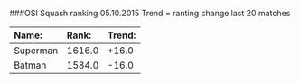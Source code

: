 ###OSI Squash ranking 05.10.2015
Trend = ranting change last 20 matches

|Name:              |Rank:   |Trend:  |
|:------------------|:-------|:-------|
Superman             |1616.0 |+16.0
Batman               |1584.0 |-16.0
